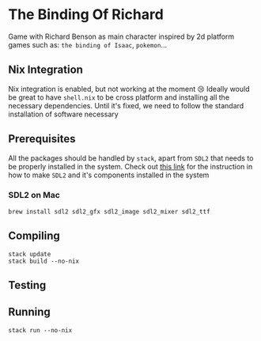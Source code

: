 # The Binding Of Richard

Game with Richard Benson as main character inspired by 2d platform games such as: `the binding of Isaac`, `pokemon`...

## Nix Integration

Nix integration is enabled, but not working at the moment 😢
Ideally would be great to have `shell.nix` to be cross platform and installing all the necessary dependencies.
Until it's fixed, we need to follow the standard installation of software necessary

## Prerequisites

All the packages should be handled by `stack`, apart from `SDL2` that needs to be properly installed in the system.
Check out [this link](https://github.com/haskell-game/sdl2#building) for the instruction in how to make `SDL2` and it's components installed in the system

### SDL2 on Mac

``` shell
brew install sdl2 sdl2_gfx sdl2_image sdl2_mixer sdl2_ttf
```

## Compiling

``` shell
stack update
stack build --no-nix
```

## Testing

## Running

`stack run --no-nix`
